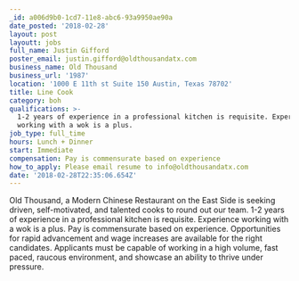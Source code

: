 ```yaml
---
_id: a006d9b0-1cd7-11e8-abc6-93a9950ae90a
date_posted: '2018-02-28'
layout: post
layoutt: jobs
full_name: Justin Gifford
poster_email: justin.gifford@oldthousandatx.com
business_name: Old Thousand
business_url: '1987'
location: '1000 E 11th st Suite 150 Austin, Texas 78702'
title: Line Cook
category: boh
qualifications: >-
  1-2 years of experience in a professional kitchen is requisite. Experience
  working with a wok is a plus.
job_type: full_time
hours: Lunch + Dinner
start: Immediate
compensation: Pay is commensurate based on experience
how_to_apply: Please email resume to info@oldthousandatx.com
date: '2018-02-28T22:35:06.654Z'
---
```

Old Thousand, a Modern Chinese Restaurant on the East Side is seeking driven, self-motivated, and talented cooks to round out our team. 1-2 years of experience in a professional kitchen is requisite. Experience working with a wok is a plus. Pay is commensurate based on experience. Opportunities for rapid advancement and wage increases are available for the right candidates. Applicants must be capable of working in a high volume, fast paced, raucous environment, and showcase an ability to thrive under pressure.
